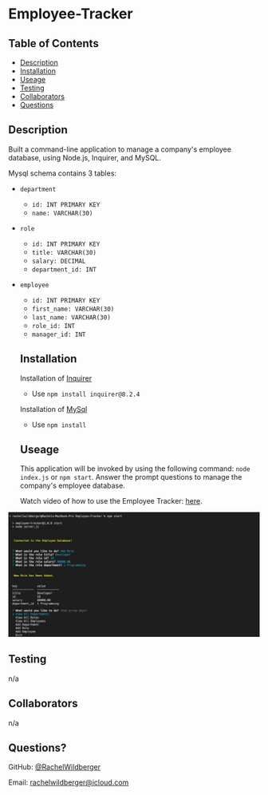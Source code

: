 # Employee-Tracker

  ## Table of Contents
  - [Description](#description)
  - [Installation](#installation)
  - [Useage](#useage)
  - [Testing](#testing)
  - [Collaborators](#collaborators)
  - [Questions](#questions)

  ## Description 
  Built a command-line application to manage a company's employee database, using Node.js, Inquirer, and MySQL.   
  
  Mysql schema contains 3 tables:

* `department`
  * `id: INT PRIMARY KEY`
  * `name: VARCHAR(30)`

* `role`
  * `id: INT PRIMARY KEY`
  * `title: VARCHAR(30)`
  * `salary: DECIMAL`
  * `department_id: INT`

* `employee`
  * `id: INT PRIMARY KEY`
  * `first_name: VARCHAR(30)`
  * `last_name: VARCHAR(30)`
  * `role_id: INT`
  * `manager_id: INT`



  ## Installation
  Installation of [Inquirer](https://www.npmjs.com/package/inquirer)
  *  Use ``npm install inquirer@8.2.4``

  Installation of [MySql](https://www.npmjs.com/package/mysql2)
  * Use ``npm install``

  ## Useage 
  This application will be invoked by using the following command: ``node index.js`` or ``npm start``. Answer the prompt questions to manage the company's employee database.
  
  Watch video of how to use the Employee Tracker: [here]().


![Mock of Employee Tracker Database](./assets/command-line-example.png)

  ## Testing 
  n/a

  ## Collaborators 
  n/a

  ## Questions?

  GitHub: [@RachelWildberger](https://github.com/RachelWildberger)

  Email: rachelwildberger@icloud.com